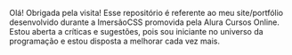 Olá! Obrigada pela visita!
Esse repositório é referente ao meu site/portfólio desenvolvido durante a ImersãoCSS promovida pela Alura Cursos Online.
Estou aberta a críticas e sugestões, pois sou iniciante no universo da programação e estou disposta a melhorar cada vez mais.
